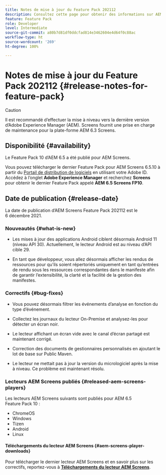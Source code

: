 ```yaml
---
title: Notes de mise à jour du Feature Pack 202112
description: Consultez cette page pour obtenir des informations sur AEM Screens Feature Pack 202112, publié le 6 décembre 2021.
feature: Feature Pack
role: Developer
level: Intermediate
source-git-commit: a80b7d81df0ddcfad814e3462604e4d64f0c88ac
workflow-type: ht
source-wordcount: '269'
ht-degree: 100%

---
```



# Notes de mise à jour du Feature Pack 202112 {#release-notes-for-feature-pack}

>[!CAUTION]
>Il est recommandé d’effectuer la mise à niveau vers la dernière version d’Adobe Experience Manager (AEM). Screens fournit une prise en charge de maintenance pour la plate-forme AEM 6.3 Screens.

## Disponibilité {#availability}

Le Feature Pack 10 d’AEM 6.5 a été publié pour AEM Screens.

Vous pouvez télécharger le dernier Feature Pack pour AEM Screens 6.5.10 à partir du [Portail de distribution de logiciels](https://experience.adobe.com/#/downloads/content/software-distribution/en/aem.html) en utilisant votre Adobe ID. Accédez à l’onglet **Adobe Experience Manager** et recherchez **Screens** pour obtenir le dernier Feature Pack appelé **AEM 6.5 Screens FP10**.

## Date de publication {#release-date}

La date de publication d’AEM Screens Feature Pack 202112 est le 6 décembre 2021.

### Nouveautés {#what-is-new}

* Les mises à jour des applications Android ciblent désormais Android 11 (niveau API 30). Actuellement, le lecteur Android est au niveau d’API cible 29.

* En tant que développeur, vous allez désormais afficher les rendus de ressources pour qu’ils soient répertoriés uniquement en tant qu’entrées de rendu sous les ressources correspondantes dans le manifeste afin de garantir l’extensibilité, la clarté et la facilité de la gestion des manifestes.

### Correctifs {#bug-fixes}

* Vous pouvez désormais filtrer les événements d’analyse en fonction du type d’événement.

* Collectez les journaux du lecteur On-Premise et analysez-les pour détecter un écran noir.

* Le lecteur affichant un écran vide avec le canal d’écran partagé est maintenant corrigé.

* Correction des documents de gestionnaires personnalisés en ajoutant le lot de base sur Public Maven.

* Le lecteur ne mettait pas à jour la version du micrologiciel après la mise à niveau. Ce problème est maintenant résolu.


### Lecteurs AEM Screens publiés {#released-aem-screens-players}

Les lecteurs AEM Screens suivants sont publiés pour AEM 6.5 Feature Pack 10 :

* ChromeOS
* Windows
* Tizen
* Android
* Linux

#### Téléchargements du lecteur AEM Screens   {#aem-screens-player-downloads}

Pour télécharger le dernier lecteur AEM Screens et en savoir plus sur les correctifs, reportez-vous à **[Téléchargements du lecteur AEM Screens](https://download.macromedia.com/screens/index.html)**.
